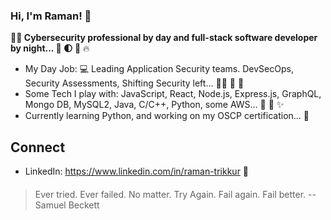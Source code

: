 ### Hi, I'm Raman! 👋
**:closed_lock_with_key::beginner: Cybersecurity professional by day and full-stack software developer by night... :bust_in_silhouette: :first_quarter_moon: :japanese_goblin:** 🔥 

- My Day Job: 💻 Leading Application Security teams. DevSecOps, Security Assessments, Shifting Security left... :guardsman: :office: :briefcase: 
- Some Tech I play with: JavaScript, React, Node.js, Express.js, GraphQL, Mongo DB, MySQL2, Java, C/C++, Python, some AWS... :dizzy: :monkey: :sparkles: 
- Currently learning Python, and working on my OSCP certification... :book:

## Connect
- LinkedIn: https://www.linkedin.com/in/raman-trikkur :briefcase: 

####
<blockquote>
  Ever tried. Ever failed. No matter. Try Again. Fail again. Fail better. --Samuel Beckett <br/> 
</blockquote>
